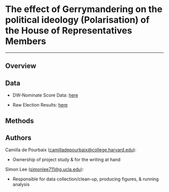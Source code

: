 # The effect of Gerrymandering on the political ideology (Polarisation) of the House of Representatives Members
---
## Overview

## Data

- DW-Nominate Score Data: [here](https://voteview.com/data)

- Raw Election Results: [here](https://history.house.gov/Institution/Election-Statistics/)

## Methods

## Authors

Camilla de Pourbaix (camilladepourbaix@college.harvard.edu): 
- Ownership of project study & for the writing at hand

Simon Lee (simonlee711@g.ucla.edu): 
- Responsible for data collection/clean-up, producing figures, & running analysis 
